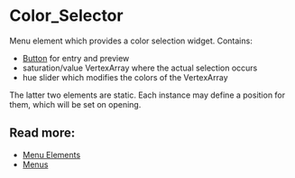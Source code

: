 # Color_Selector

Menu element which provides a color selection widget. Contains:
- [Button](button.md) for entry and preview
- saturation/value VertexArray where the actual selection occurs
- hue slider which modifies the colors of the VertexArray

The latter two elements are static. Each instance may define a position for them, which will be set on opening.

## Read more:
- [Menu Elements](elements.md)
- [Menus](../menus.md)